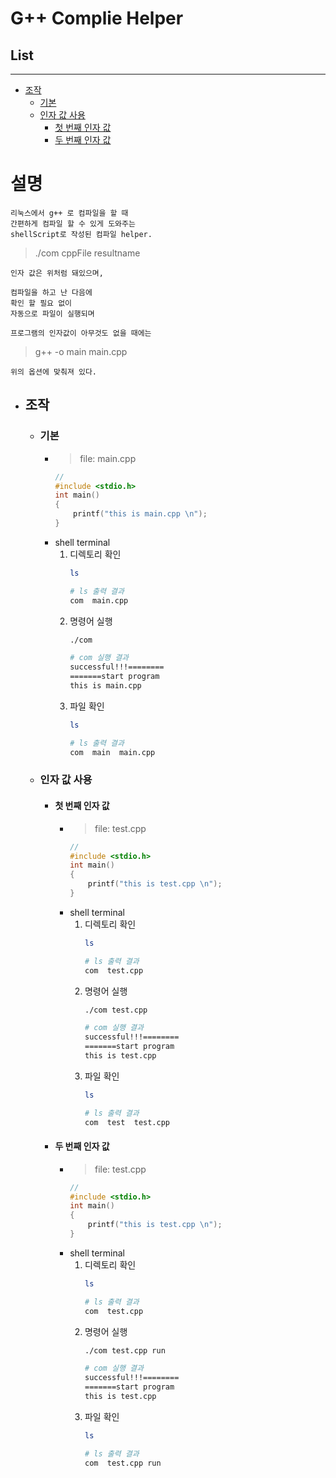 <style>
	body {
		tab-size: 2;
	}
</style>



# G++ Complie Helper

## List
---
* [조작](##조작)
	* [기본](###기본)
	* [인자 값 사용](###인자%20값%20사용)
		* [첫 번째 인자 값](####%20첫%20번째%20인자%20값)
		* [두 번째 인자 값](####%20두%20번째%20인자%20값)


# 설명
```
리눅스에서 g++ 로 컴파일을 할 때
간편하게 컴파일 할 수 있게 도와주는 
shellScript로 작성된 컴파일 helper.
```
> ./com cppFile resultname
```
인자 값은 위처럼 돼있으며,

컴파일을 하고 난 다음에
확인 할 필요 없이
자동으로 파일이 실행되며

프로그램의 인자값이 아무것도 없을 때에는
```
> g++ -o main main.cpp
```
위의 옵션에 맞춰져 있다.
```

* ## 조작
	* ### 기본
		* > file: main.cpp
			```cpp
			// 
			#include <stdio.h>
			int main()
			{
				printf("this is main.cpp \n");
			}
			```
		* shell terminal
			1. 디렉토리 확인
				```sh
				ls

				# ls 출력 결과
				com  main.cpp
				```
			2. 명령어 실행
				```sh				
				./com

				# com 실행 결과
				successful!!!========
				=======start program
				this is main.cpp
				```
			3. 파일 확인
				```sh
				ls

				# ls 출력 결과
				com  main  main.cpp
				```

	* ### 인자 값 사용
		* #### 첫 번째 인자 값
			* > file: test.cpp
				```cpp
				// 
				#include <stdio.h>
				int main()
				{
					printf("this is test.cpp \n");
				}
				```
			* shell terminal
				1. 디렉토리 확인
					```sh
					ls

					# ls 출력 결과
					com  test.cpp
					```
				2. 명령어 실행
					```sh
					./com test.cpp

					# com 실행 결과
					successful!!!========
					=======start program
					this is test.cpp
					```
				3. 파일 확인
					```sh
					ls

					# ls 출력 결과
					com  test  test.cpp
					```

		* #### 두 번째 인자 값
			* > file: test.cpp
				```cpp
				// 
				#include <stdio.h>
				int main()
				{
					printf("this is test.cpp \n");
				}
				```
			* shell terminal
				1. 디렉토리 확인
					```sh
					ls

					# ls 출력 결과
					com  test.cpp
					```
				2. 명령어 실행
					```sh
					./com test.cpp run

					# com 실행 결과
					successful!!!========
					=======start program
					this is test.cpp
					```
				3. 파일 확인
					```sh
					ls

					# ls 출력 결과
					com  test.cpp run
					```